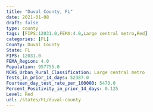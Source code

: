 ```yaml
---
title: "Duval County, FL"
date: 2021-01-08
draft: false
type: county
tags: [FIPS:12031.0,FEMA:4.0,Large central metro,Red]
categories: [FL]
County: Duval County
State: FL
FIPS: 12031.0
FEMA_Region: 4.0
Population: 957755.0
NCHS_Urban_Rural_Classification: Large central metro
Tests_in_prior_14_days: 52387.0
Fourteen_day_test_rate_per_100000: 5470.0
Percent_Positivity_in_prior_14_days: 0.125
Level: Red
url: /states/FL/duval-county
---
```



